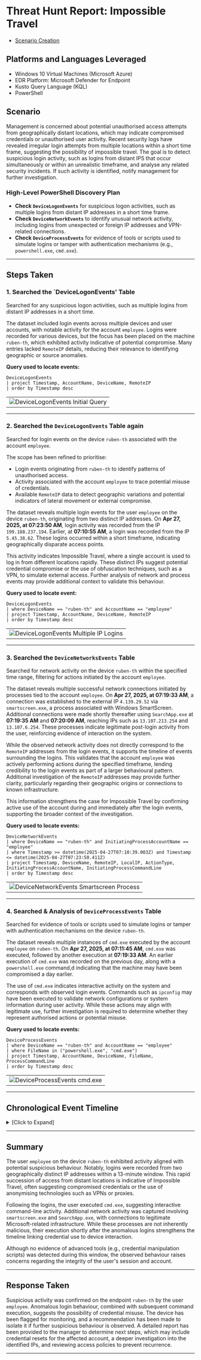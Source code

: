 # Threat Hunt Report: Impossible Travel
- [Scenario Creation](https://github.com/itsrubenclarke/Threat-Hunting/blob/main/Windows-Threats/Impossible-Travel/Threat-Hunt-Event(Impossible%20Travel).md)

## Platforms and Languages Leveraged
- Windows 10 Virtual Machines (Microsoft Azure)
- EDR Platform: Microsoft Defender for Endpoint
- Kusto Query Language (KQL)
- PowerShell

## Scenario

Management is concerned about potential unauthorised access attempts from geographically distant locations, which may indicate compromised credentials or unauthorised user activity. Recent security logs have revealed irregular login attempts from multiple locations within a short time frame, suggesting the possibility of impossible travel. The goal is to detect suspicious login activity, such as logins from distant IPS that occur simultaneously or within an unrealistic timeframe, and analyse any related security incidents. If such activity is identified, notify management for further investigation.

### High-Level PowerShell Discovery Plan

- **Check `DeviceLogonEvents`** for suspicious logon activities, such as multiple logins from distant IP addresses in a short time frame.  
- **Check `DeviceNetworkEvents`** to identify unusual network activity, including logins from unexpected or foreign IP addresses and VPN-related connections.  
- **Check `DeviceProcessEvents`** for evidence of tools or scripts used to simulate logins or tamper with authentication mechanisms (e.g., `powershell.exe`, `cmd.exe`).  

---
## Steps Taken

### 1. Searched the `DeviceLogonEvents' Table

Searched for any suspicious logon activities, such as multiple logins from distant IP addresses in a short time.

The dataset included login events across multiple devices and user accounts, with notable activity for the account `employee`. Logins were recorded for various devices, but the focus has been placed on the machine `ruben-th`, which exhibited activity indicative of potential compromise. Many entries lacked `RemoteIP` details, reducing their relevance to identifying geographic or source anomalies.

**Query used to locate events:**

```kql
DeviceLogonEvents
| project Timestamp, AccountName, DeviceName, RemoteIP
| order by Timestamp desc
```

<table><tr><td><img src="https://github.com/user-attachments/assets/fe07591e-c103-47f1-adb8-ef2250667d5a"  alt="DeviceLogonEvents Initial Query"></td></tr></table>

---

### 2. Searched the `DeviceLogonEvents` Table again

Searched for login events on the device `ruben-th` associated with the account `employee`.

The scope has been refined to prioritise:
- Login events originating from `ruben-th` to identify patterns of unauthorised access.
- Activity associated with the account `employee` to trace potential misuse of credentials.
- Available `RemoteIP` data to detect geographic variations and potential indicators of lateral movement or external compromise.

The dataset reveals multiple login events for the user `employee` on the device `ruben-th`, originating from two distinct IP addresses. On **Apr 27, 2025, at 07:23:50 AM**, login activity was recorded from the IP `199.188.237.194`. Earlier, at **07:10:55 AM**, a login was recorded from the IP `5.45.38.62`. These logins occurred within a short timeframe, indicating geographically disparate access points.

This activity indicates Impossible Travel, where a single account is used to log in from different locations rapidly. These distinct IPs suggest potential credential compromise or the use of obfuscation techniques, such as a VPN, to simulate external access. Further analysis of network and process events may provide additional context to validate this behaviour.

**Query used to locate event:**

```kql
DeviceLogonEvents
| where DeviceName == "ruben-th" and AccountName == "employee"
| project Timestamp, AccountName, DeviceName, RemoteIP
| order by Timestamp desc
```

<table><tr><td><img src="https://github.com/user-attachments/assets/8ab0c07f-4e3b-4482-b8d7-2c4db33c1835"  alt="DeviceLogonEvents Multiple IP Logins"></td></tr></table>

---

### 3. Searched the `DeviceNetworksEvents` Table

Searched for network activity on the device `ruben-th` within the specified time range, filtering for actions initiated by the account `employee`.

The dataset reveals multiple successful network connections initiated by processes tied to the account `employee`. On **Apr 27, 2025, at 07:19:33 AM**, a connection was established to the external IP `4.139.29.52` via `smartscreen.exe`, a process associated with Windows SmartScreen. Additional connections were made shortly thereafter using `SearchApp.exe` at **07:19:35 AM** and **07:20:09 AM**, reaching IPs such as `13.107.213.254` and `13.107.6.254`. These processes indicate legitimate post-login activity from the user, reinforcing evidence of interaction on the system.

While the observed network activity does not directly correspond to the `RemoteIP` addresses from the login events, it supports the timeline of events surrounding the logins. This validates that the account `employee` was actively performing actions during the specified timeframe, lending credibility to the login events as part of a larger behavioural pattern. Additional investigation of the `RemoteIP` addresses may provide further clarity, particularly regarding their geographic origins or connections to known infrastructure.

This information strengthens the case for Impossible Travel by confirming active use of the account during and immediately after the login events, supporting the broader context of the investigation.

**Query used to locate events:**

```kql
DeviceNetworkEvents
| where DeviceName == "ruben-th" and InitiatingProcessAccountName == "employee"
| where Timestamp >= datetime(2025-04-27T07:10:39.003Z) and Timestamp <= datetime(2025-04-27T07:23:50.411Z)
| project Timestamp, DeviceName, RemoteIP, LocalIP, ActionType, InitiatingProcessAccountName, InitiatingProcessCommandLine
| order by Timestamp desc
```

<table><tr><td><img src="https://github.com/user-attachments/assets/489f7479-1d1a-495c-b890-fd0b76be572a"  alt="DeviceNetworkEvents Smartscreen Process"></td></tr></table>

---


### 4. Searched & Analysis of `DeviceProcessEvents` Table

Searched for evidence of tools or scripts used to simulate logins or tamper with authentication mechanisms on the device `ruben-th`.

The dataset reveals multiple instances of `cmd.exe` executed by the account `employee` on `ruben-th`. On **Apr 27, 2025, at 07:11:45 AM**, `cmd.exe` was executed, followed by another execution at **07:19:33 AM**. An earlier execution of `cmd.exe` was recorded on the previous day, along with a `powershell.exe` command,d indicating that the machine may have been compromised a day earlier.

The use of `cmd.exe` indicates interactive activity on the system and corresponds with observed login events. Commands such as `ipconfig` may have been executed to validate network configurations or system information during user activity. While these actions may align with legitimate use, further investigation is required to determine whether they represent authorised actions or potential misuse.

**Query used to locate events:**

```kql
DeviceProcessEvents
| where DeviceName == "ruben-th" and AccountName == "employee"
| where FileName in ("powershell.exe", "cmd.exe")
| project Timestamp, AccountName, DeviceName, FileName, ProcessCommandLine
| order by Timestamp desc
```

<table><tr><td><img src="https://github.com/user-attachments/assets/ae6c3311-181d-4ea9-aa6e-8020d325bf23"  alt="DeviceProcessEvents cmd.exe"></td></tr></table>


---

## Chronological Event Timeline

<details>
  <summary> [Click to Expand]</summary>
<p></p>  
  
### 1. Login Event and Command Execution
- **Time:** `07:10:55 AM, April 27, 2025`
- **Event:** A login was recorded for the account `employee` from the IP address `5.45.38.62` on the device `ruben-th`.
- **Action:** Shortly after, a process initiated by `cmd.exe` was executed, suggesting interactive user activity.
- **Initiating Process:** `cmd.exe`

### 2. Second Login Event from a Different Location
- **Time:** `07:23:50 AM, April 27, 2025`
- **Event:** Another login was recorded for the same account `employee` from the same device's IP address `199.188.237.194`.
- **Action:** Network connections to external IPs via `smartscreen.exe` and `SearchApp.exe` were observed shortly after, indicating legitimate user interaction.
- **Initiating Process:** `cmd.exe`

</details>

---

## Summary

The user `employee` on the device `ruben-th` exhibited activity aligned with potential suspicious behaviour. Notably, logins were recorded from two geographically distinct IP addresses within a 13-minute window. This rapid succession of access from distant locations is indicative of Impossible Travel, often suggesting compromised credentials or the use of anonymising technologies such as VPNs or proxies.

Following the logins, the user executed `cmd.exe`, suggesting interactive command-line activity. Additional network activity was captured involving `smartscreen.exe` and `SearchApp.exe`, with connections to legitimate Microsoft-related infrastructure. While these processes are not inherently malicious, their execution shortly after the anomalous logins strengthens the timeline linking credential use to device interaction.

Although no evidence of advanced tools (e.g., credential manipulation scripts) was detected during this window, the observed behaviour raises concerns regarding the integrity of the user's session and account.

---

## Response Taken

Suspicious activity was confirmed on the endpoint `ruben-th` by the user `employee`. Anomalous login behaviour, combined with subsequent command execution, suggests the possibility of credential misuse. The device has been flagged for monitoring, and a recommendation has been made to isolate it if further suspicious behaviour is observed. A detailed report has been provided to the manager to determine next steps, which may include credential resets for the affected account, a deeper investigation into the identified IPs, and reviewing access policies to prevent recurrence.

---

